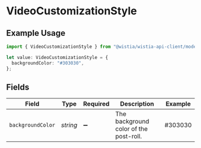 # VideoCustomizationStyle

## Example Usage

```typescript
import { VideoCustomizationStyle } from "@wistia/wistia-api-client/models";

let value: VideoCustomizationStyle = {
  backgroundColor: "#303030",
};
```

## Fields

| Field                                  | Type                                   | Required                               | Description                            | Example                                |
| -------------------------------------- | -------------------------------------- | -------------------------------------- | -------------------------------------- | -------------------------------------- |
| `backgroundColor`                      | *string*                               | :heavy_minus_sign:                     | The background color of the post-roll. | #303030                                |